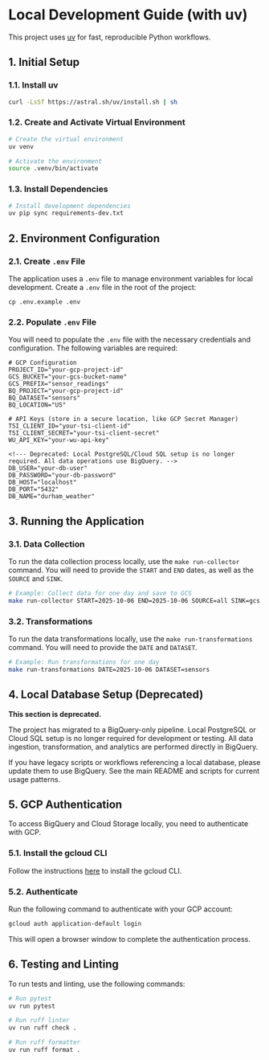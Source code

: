 # Local Development Guide (with uv)

This project uses [uv](https://github.com/astral-sh/uv) for fast, reproducible Python workflows.

## 1. Initial Setup

### 1.1. Install uv

```sh
curl -LsSf https://astral.sh/uv/install.sh | sh
```

### 1.2. Create and Activate Virtual Environment

```sh
# Create the virtual environment
uv venv

# Activate the environment
source .venv/bin/activate
```

### 1.3. Install Dependencies

```sh
# Install development dependencies
uv pip sync requirements-dev.txt
```

## 2. Environment Configuration

### 2.1. Create `.env` File

The application uses a `.env` file to manage environment variables for local development. Create a `.env` file in the root of the project:

```
cp .env.example .env
```

### 2.2. Populate `.env` File

You will need to populate the `.env` file with the necessary credentials and configuration. The following variables are required:

```
# GCP Configuration
PROJECT_ID="your-gcp-project-id"
GCS_BUCKET="your-gcs-bucket-name"
GCS_PREFIX="sensor_readings"
BQ_PROJECT="your-gcp-project-id"
BQ_DATASET="sensors"
BQ_LOCATION="US"

# API Keys (store in a secure location, like GCP Secret Manager)
TSI_CLIENT_ID="your-tsi-client-id"
TSI_CLIENT_SECRET="your-tsi-client-secret"
WU_API_KEY="your-wu-api-key"

<!--- Deprecated: Local PostgreSQL/Cloud SQL setup is no longer required. All data operations use BigQuery. -->
DB_USER="your-db-user"
DB_PASSWORD="your-db-password"
DB_HOST="localhost"
DB_PORT="5432"
DB_NAME="durham_weather"
```

## 3. Running the Application

### 3.1. Data Collection

To run the data collection process locally, use the `make run-collector` command. You will need to provide the `START` and `END` dates, as well as the `SOURCE` and `SINK`.

```sh
# Example: Collect data for one day and save to GCS
make run-collector START=2025-10-06 END=2025-10-06 SOURCE=all SINK=gcs
```

### 3.2. Transformations

To run the data transformations locally, use the `make run-transformations` command. You will need to provide the `DATE` and `DATASET`.

```sh
# Example: Run transformations for one day
make run-transformations DATE=2025-10-06 DATASET=sensors
```

## 4. Local Database Setup (Deprecated)

**This section is deprecated.**

The project has migrated to a BigQuery-only pipeline. Local PostgreSQL or Cloud SQL setup is no longer required for development or testing. All data ingestion, transformation, and analytics are performed directly in BigQuery.

If you have legacy scripts or workflows referencing a local database, please update them to use BigQuery. See the main README and scripts for current usage patterns.

## 5. GCP Authentication

To access BigQuery and Cloud Storage locally, you need to authenticate with GCP.

### 5.1. Install the gcloud CLI

Follow the instructions [here](https://cloud.google.com/sdk/docs/install) to install the gcloud CLI.

### 5.2. Authenticate

Run the following command to authenticate with your GCP account:

```sh
gcloud auth application-default login
```

This will open a browser window to complete the authentication process.

## 6. Testing and Linting

To run tests and linting, use the following commands:

```sh
# Run pytest
uv run pytest

# Run ruff linter
uv run ruff check .

# Run ruff formatter
uv run ruff format .
```
